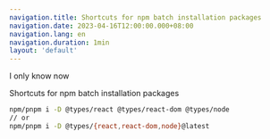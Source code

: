```yaml
---
navigation.title: Shortcuts for npm batch installation packages
navigation.date: 2023-04-16T12:00:00.000+08:00
navigation.lang: en
navigation.duration: 1min
layout: 'default'
---
```


I only know now

Shortcuts for npm batch installation packages

```bash
npm/pnpm i -D @types/react @types/react-dom @types/node
// or
npm/pnpm i -D @types/{react,react-dom,node}@latest
```

